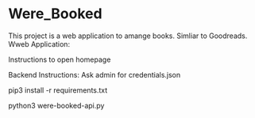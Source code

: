 # Were_Booked
This project is a web application to amange books. Simliar to Goodreads.
Wweb Application:

Instructions to open homepage

Backend Instructions:
Ask admin for credentials.json

pip3 install -r requirements.txt

python3 were-booked-api.py
